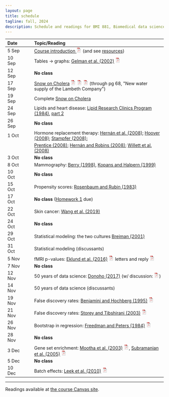 ```yaml
---
layout: page
title: schedule
tagline: fall, 2024
description: Schedule and readings for BMI 881, Biomedical data science scholarly literature
---
```


| Date    | &nbsp;&nbsp;&nbsp;&nbsp;   | Topic/Reading  |
| :------ | -- | :----- |
| 5 Sep   |    | [Course introduction ![pdf logo](icons/pdf-icon.png)](slides/00_intro_slides.pdf) (and see [resources](resources.html)) |
| 10 Sep   |    | Tables &rarr; graphs: [Gelman et al. (2002)](https://doi.org/10.1198/000313002317572790) [![pdf logo](icons/pdf-icon.png)](http://courses.washington.edu/b572/public/Gelman2002.pdf) |
| 12 Sep  |    | **No class** |
| 17 Sep  |    | [Snow on Cholera](https://www.ph.ucla.edu/epi/snow/snowbook.html) [![pdf logo](icons/pdf-icon.png)](assets/snow_cholera.pdf) [![map 1](icons/pdf-icon.png)](https://www.ph.ucla.edu/epi/snow/snowmap1.pdf) [![map 2](icons/pdf-icon.png)](https://www.ph.ucla.edu/epi/snow/snowmap2.pdf) (through pg 68, "New water supply of the Lambeth Company") |
| 19 Sep  |    | Complete [Snow on Cholera](https://www.ph.ucla.edu/epi/snow/snowbook.html)
| 24 Sep  |    | Lipids and heart disease: [Lipid Research Clinics Program (1984)](https://doi.org/10.1001/jama.1984.03340270029025), [part 2](https://doi.org/10.1001/jama.1984.03340270043026) |
| 26 Sep  |    | **No class** |
| 1 Oct   |    | Hormone replacement therapy: [Hern&aacute;n et al. (2008)](https://doi.org/10.1097/EDE.0b013e3181875e61); [Hoover (2008)](https://doi.org/10.1097/EDE.0b013e318188e21d); [Stampfer (2008)](https://doi.org/10.1097/EDE.0b013e318188442e); |
| | | [Prentice (2008)](https://doi.org/10.1097/EDE.0b013e318188e83b); [Hern&aacute;n and Robins (2008)](https://doi.org/10.1097/EDE.0b013e318188e85f); [Willett et al. (2008)](https://doi.org/10.1097/EDE.0b013e318188e84e) |
| 3 Oct   |    | **No class** |
| 8 Oct  |    | Mammography: [Berry (1998)](https://doi.org/10.1093/jnci/90.19.1431), [Kopans and Halpern (1999)](https://doi.org/10.1093/jnci/91.4.382) |
| 10 Oct   |    | **No class**
| 15 Oct |  | Propensity scores: [Rosenbaum and Rubin (1983)](http://doi.org/10.1093/biomet/70.1.41) |
| 17 Oct    |  | **No class** ([Homework 1](homework1.html) due) |
| 22 Oct    |  | Skin cancer: [Wang et al. (2019)](https://doi.org/10.1001/jamadermatol.2019.2335)
| 24 Oct    |  | **No class** |
| 29 Oct    |  | Statistical modeling: the two cultures [Breiman (2001)](https://doi.org/10.1214/ss/1009213726) |
| 31 Oct     |  | Statistical modeling (discussants) |
| 5 Nov     |  | fMRI p-values: [Eklund et al. (2016)](https://doi.org/10.1073/pnas.1602413113) [![pdf logo](icons/pdf-icon.png)](https://www.pnas.org/content/pnas/113/28/7900.full.pdf) letters and reply [![pdf logo](icons/pdf-icon.png)](assets/eklund_disc.pdf) |
| 7 Nov     |  | **No class** |
| 12 Nov    |  | 50 years of data science: [Donoho (2017)](https://doi.org/10.1080/10618600.2017.1384734) (w/ discussion: [![pdf logo](icons/pdf-icon.png)](https://www.biostat.wisc.edu/~kbroman/blog/50_years_datasci_with_disc.pdf)) |
| 14 Nov    |  | 50 years of data science (discussants) |
| 19 Nov    |  | False discovery rates: [Benjamini and Hochberg (1995)](https://doi.org/10.1111/j.2517-6161.1995.tb02031.x) [![pdf logo](icons/pdf-icon.png)](http://bit.ly/32ovGFh) |
| 21 Nov    |  | False discovery rates: [Storey and Tibshirani (2003)](https://doi.org/10.1073/pnas.1530509100) [![pdf logo](icons/pdf-icon.png)](https://www.pnas.org/content/pnas/100/16/9440.full.pdf) |
| 26 Nov    |  | Bootstrap in regression: [Freedman and Peters (1984)](https://www.jstor.org/stable/2288341) [![pdf logo](icons/pdf-icon.png)](assets/freedman_peters_1984.pdf) |
| 28 Nov    |  | **No class** |
| 3 Dec   |  | Gene set enrichment: [Mootha et al. (2003)](https://doi.org/10.1038/ng1180) [![pdf logo](icons/pdf-icon.png)](assets/mootha2003.pdf), [Subramanian et al. (2005)](https://doi.org/10.1073/pnas.0506580102) [![pdf logo](icons/pdf-icon.png)](https://www.pnas.org/content/pnas/102/43/15545.full.pdf) |
| 5 Dec    |  | **No class** |
| 10 Dec     |  | Batch effects: [Leek et al. (2010)](https://doi.org/10.1038/nrg2825) [![pdf logo](icons/pdf-icon.png)](https://www.nature.com/articles/nrg2825.pdf) |


---

Readings available at [the course Canvas site](https://canvas.wisc.edu/courses/425365).
